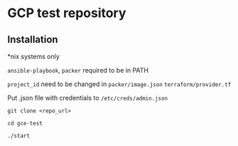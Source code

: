 # GCP test repository

## Installation

*nix systems only

`ansible-playbook`, `packer` required to be in PATH

`project_id` need to be changed in `packer/image.json` `terraform/provider.tf`

Put .json file with credentials to `/etc/creds/admin.json`

`git clone <repo_url>`

`cd gce-test`

`./start`